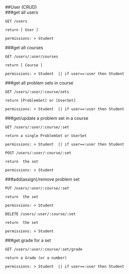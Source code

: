 ##User
(CRUD)  
###get all users  
```
GET /users

return [ User ]

permissions: > Student
```
###get all courses  
```
GET /users/:user/courses

return [ Course ]

permissions: > Student  || if user==:user then Student
```
###get all problem sets in course  
```
GET /users/:user/:course/sets

return [ProblemSet] or [UserSet]

permissions: > Student  || if user==:user then Student
```
###get/update a problem set in a course   
```
GET /users/:user/:course/:set

return a single ProblemSet or UserSet

permissions: > Student  || if user==:user then Student

```
```
POST /users/:user/:course/:set

return  the set

permissions: > Student

```
###add(assign)/remove problem set  
```
PUT /users/:user/:course/:set

return  the set

permissions: > Student
```
```
DELETE /users/:user/:course/:set

return  the set

permissions: > Student

```
###get grade for a set  
```
GET /users/:user/:course/:set/grade

return a Grade (or a number)

permissions: > Student  || if user==:user then Student

```
